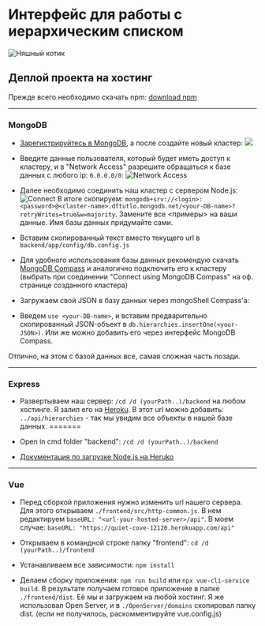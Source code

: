 # Интерфейс для работы с иерархическим списком

![Няшный котик](https://www.meme-arsenal.com/memes/2c5f68adf4f6902f956352373689c072.jpg)

## Деплой проекта на хостинг

Прежде всего необходимо скачать npm:
[download npm](https://nodejs.org/en/download/)

***

### MongoDB
* [Зарегистрируйтесь в MongoDB](https://www.mongodb.com/), а после создайте новый
кластер:
![](https://www.mongodb.com/docs/atlas/images/create-cluster-cluster-tier.png)
* Введите данные пользователя, который будет иметь доступ к кластеру,
и в "Network Access" разрешите обращаться к базе данных с любого ip:
`0.0.0.0/0`:
![Network Access](https://webimages.mongodb.com/_com_assets/cms/kkh4nwt30hy01y88y-connect-to-mongodb-clusters.png?auto=format%2Ccompress&ch=DPR&fix=max&w=770px)

* Далее необходимо соединить наш кластер с сервером Node.js:
 ![Connect](https://miro.medium.com/max/1400/1*Gbs6b_wuHc01yRlAHZB1UQ.jpeg)
В итоге скопируем: `mongodb+srv://<login>:<password>@<claster-name>.dftutlo.mongodb.net/<your-DB-name>?retryWrites=true&w=majority`. Замените все
<примеры> на ваши данные. Имя базы данных придумайте сами.

* Вставим скопированный текст вместо текущего url в
`backend/app/config/db.config.js`

* Для удобного использования базы данных рекомендую скачать
[MongoDB Compass](https://www.mongodb.com/products/compass)
и аналогично подключить его к кластеру (выбрать при соединении
"Connect using MongoDB Compass" на оф. странице созданного кластера)
* Загружаем свой JSON в базу данных через mongoShell Compass'a:

 * Введем `use <your-DB-name>`, и вставим предварительно скопированный
 JSON-объект в `db.hierarchies.insertOne(<your-JSON>)`. Или же можно добавить
 его через интерфейс MongoDB Compass.

Отлично, на этом с базой данных все, самая сложная часть позади.

***

### Express

* Развертываем наш сервер:
`/cd /d (yourPath..)/backend` на любом хостинге. Я залил его на
[Heroku](https://quiet-cove-12120.herokuapp.com/). В этот url можно добавить:
`../api/hierarchies` - так мы увидим все объекты в нашей базе данных.
=======
* Open in cmd folder "backend":
`/cd /d (yourPath..)/backend`

 * [Документация по загрузке Node.js на Heruko](https://devcenter.heroku.com/articles/getting-started-with-nodejs#deploy-the-app)

***

### Vue

* Перед сборкой приложения нужно изменить url нашего сервера.
Для этого открываем `./frontend/src/http-common.js`.
В нем редактируем `baseURL: "<url-your-hosted-server>/api"`. В моем случае:
`baseURL: "https://quiet-cove-12120.herokuapp.com/api"`

* Открываем в командной строке папку "frontend":
`cd /d (yourPath..)/frontend`

* Устанавливаем все зависимости:
`npm install`

* Делаем сборку приложения:
`npm run build` или `npx vue-cli-service build`.
В результате получаем готовое приложение в папке `./frontend/dist`.
Её мы и загружаем на любой хостинг.
Я же использовал Open Server, и в `./OpenServer/domains` скопировал папку dist.
(если не получилось, раскомментируйте vue.config.js)
